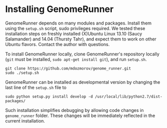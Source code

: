 

Installing GenomeRunner
========================================================

GenomeRunner depends on many modules and packages. Install them using the `setup.sh` script, sudo privileges required. We tested these installation steps on freshly installed (X)Ubuntu Linux 13.10 (Saucy Salamander) and 14.04 (Thursty Tahr), and expect them to work on other Ubuntu flavors. Contact the author with questions.

To install GenomeRunner locally, clone GenomeRunner's repository locally (`git` must be installed, `sudo apt-get install git`), and run `setup.sh`.

```
git clone https://github.com/mdozmorov/genome_runner.git
sudo ./setup.sh
```

GenomeRunner can be installed as developmental version by changing the last line of the `setup.sh` file to

```
sudo python setup.py install develop -d /usr/local/lib/python2.7/dist-packages/
```

Such installation simplifies debugging by allowing code changes in `genome_runner` folder. These changes will be immediately reflected in the current installation.

